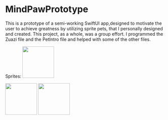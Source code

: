 # MindPawPrototype

This is a prototype of a semi-working SwiftUI app,designed to motivate the user to achieve greatness by utilizing sprite pets, that I personally designed and created.  This project, as a whole, was a group effort.  I programmed the Zuazi file and the PetIntro file and helped with some of the other files.

Sprites:
<img src="https://github.com/Aureliefaun/MindPawPrototype/assets/9904308/edb9658d-9c65-4f51-9ab0-70fdf02ae060" width=100 height=100>

<img src="https://github.com/Aureliefaun/MindPawPrototype/assets/9904308/04b07029-4db3-4c9f-aa84-1e3171beeefd" width=100 height=100>

<img src="https://github.com/Aureliefaun/MindPawPrototype/assets/9904308/e32c3d8d-d466-4f5f-ad1a-98ab1c6df3bd" width =100 height=100>
